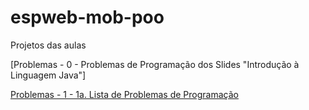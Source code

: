 # espweb-mob-poo
Projetos das aulas

[Problemas - 0 - Problemas de Programação dos Slides "Introdução à Linguagem Java"]

[Problemas - 1 - 1a. Lista de Problemas de Programação](https://github.com/pedrofsn/espweb-mob-poo/tree/master/lista_2/src/br/ufg/espmob)
